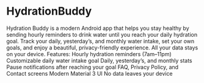 # HydrationBuddy
Hydration Buddy is a modern Android app that helps you stay healthy by sending hourly reminders to drink water until you reach your daily hydration goal. Track your daily, yesterday’s, and monthly water intake, set your own goals, and enjoy a beautiful, privacy-friendly experience. All your data stays on your device.  Features:  Hourly hydration reminders (7am–11pm) Customizable daily water intake goal Daily, yesterday’s, and monthly stats Pause notifications after reaching your goal FAQ, Privacy Policy, and Contact screens Modern Material 3 UI No data leaves your device
